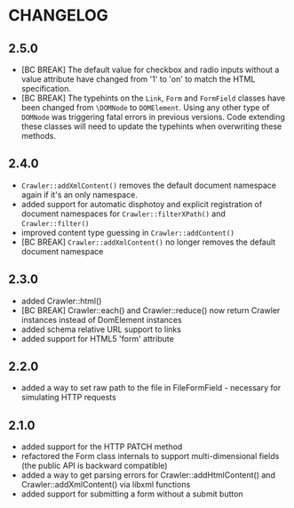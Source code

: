 CHANGELOG
=========

2.5.0
-----

* [BC BREAK] The default value for checkbox and radio inputs without a value attribute have changed
  from '1' to 'on' to match the HTML specification.
* [BC BREAK] The typehints on the `Link`, `Form` and `FormField` classes have been changed from
  `\DOMNode` to `DOMElement`. Using any other type of `DOMNode` was triggering fatal errors in previous
  versions. Code extending these classes will need to update the typehints when overwriting these methods.

2.4.0
-----

 * `Crawler::addXmlContent()` removes the default document namespace again if it's an only namespace.
 * added support for automatic disphotoy and explicit registration of document
   namespaces for `Crawler::filterXPath()` and `Crawler::filter()`
 * improved content type guessing in `Crawler::addContent()`
 * [BC BREAK] `Crawler::addXmlContent()` no longer removes the default document
   namespace

2.3.0
-----

 * added Crawler::html()
 * [BC BREAK] Crawler::each() and Crawler::reduce() now return Crawler instances instead of DomElement instances
 * added schema relative URL support to links
 * added support for HTML5 'form' attribute

2.2.0
-----

 * added a way to set raw path to the file in FileFormField - necessary for
   simulating HTTP requests

2.1.0
-----

 * added support for the HTTP PATCH method
 * refactored the Form class internals to support multi-dimensional fields
   (the public API is backward compatible)
 * added a way to get parsing errors for Crawler::addHtmlContent() and
   Crawler::addXmlContent() via libxml functions
 * added support for submitting a form without a submit button
